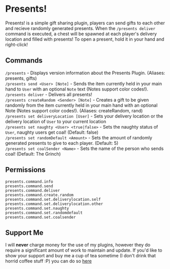 # Presents! 
Presents! is a simple gift sharing plugin, players can send gifts to each other and recieve randomly generated presents. 
When the `/presents deliver` command is executed, a chest will be spawned at each player's delivery location and filled with presents! To open a present, hold it in your hand and right-click!
 
## Commands

`/presents` - Displays version information about the Presents Plugin. (Aliases: presents, gifts)  
`/presents send <User> [Note]` - Sends the item currently held in your main hand to `User` with an optional `Note` text (Notes support color codes!).  
`/presents deliver` - Delivers all presents!  
`/presents createRandom <Sender> [Note]` - Creates a gift to be given randomly from the item currently held in your main hand with an optional Note (Notes support color codes!). (Aliases: createRandom, rand)   
`/presents set deliveryLocation [User]` - Sets your delivery location or the delivery location of `User` to your current location  
`/presents set naughty <User> <true|false>` - Sets the naughty status of `User`, naughty users get coal! (Default: false)  
`/presents set randomDefault <Amount>` - Sets the amount of randomly generated presents to give to each player. (Default: 5)  
`/presents set coalSender <Name>` - Sets the name of the person who sends coal! (Default: The Grinch)  
    
## Permissions  
`presents.command.info`  
`presents.command.send`  
`presents.command.deliver`  
`presents.command.create.random`  
`presents.command.set.deliverylocation.self`  
`presents.command.set.deliverylocation.other`  
`presents.command.set.naughty`  
`presents.command.set.randomdefault`  
`presents.command.set.coalsender`

## Support Me
I will **never** charge money for the use of my plugins, however they do require a significant amount of work to maintain and update. If you'd like to show your support and buy me a cup of tea sometime (I don't drink that horrid coffee stuff :P) you can do so [here](https://www.paypal.me/zerthick)
